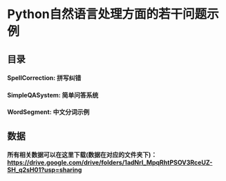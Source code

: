 # Python自然语言处理方面的若干问题示例

## 目录
#### SpellCorrection: 拼写纠错
#### SimpleQASystem: 简单问答系统
#### WordSegment: 中文分词示例

## 数据
#### 所有相关数据可以在这里下载(数据在对应的文件夹下)：https://drive.google.com/drive/folders/1adNrl_MpqRhtPSOV3RceUZ-SH_q2sH01?usp=sharing